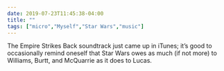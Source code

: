 ```yaml
---
date: 2019-07-23T11:45:38-04:00
title: ""
tags: ["micro","Myself","Star Wars","music"]
---
```

The Empire Strikes Back soundtrack just came up in iTunes; it’s good to occasionally remind oneself that Star Wars owes as much (if not more) to Williams, Burtt, and McQuarrie as it does to Lucas.
